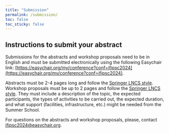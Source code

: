 ```yaml
---
title: "Submission"
permalink: /submission/
toc: false
toc_sticky: false
---
```


## Instructions to submit your abstract ##

Submissions for the abstracts and workshop proposals need to be in English and must be submitted electronically using the following Easychair link:
[https://easychair.org/my/conference?conf=ifipsc2024](https://easychair.org/my/conference?conf=ifipsc2024). 

Abstracts must be 2-4 pages long and follow the [Springer LNCS style](https://www.springer.com/gp/computer-science/lncs/conference-proceedings-guidelines).
Workshop proposals must be up to 2 pages and follow the [Springer LNCS style](https://www.springer.com/gp/computer-science/lncs/conference-proceedings-guidelines). They must include a description of the topic, the expected participants, the types of activities to be carried out, the expected duration, and what support (facilities, infrastructure, etc.) might be needed from the Summer School.

For questions on the abstracts and workshop proposals, please, contact [ifipsc2024@easychair.org](ifipsc2024@easychair.org).
